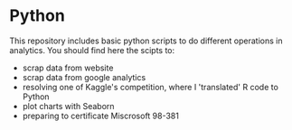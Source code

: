 # Python
This repository includes basic python scripts to do different operations in analytics.
You should find here the scipts to:
- scrap data from website
- scrap data from google analytics
- resolving one of Kaggle's competition, where I 'translated' R code to Python
- plot charts with Seaborn
- preparing to certificate Miscrosoft 98-381
